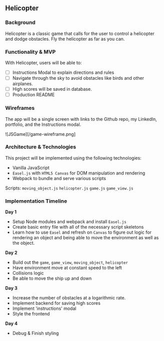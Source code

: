 ## Helicopter

### Background

Helicopter is a classic game that calls for the user to control a helicopter and dodge obstacles. Fly the helicopter as far as you can.

### Functionality & MVP

With Helicopter, users will be able to:
- [ ] Instructions Modal to explain directions and rules
- [ ] Navigate through the sky to avoid obstacles like birds and other airplanes.
- [ ] High scores will be saved in database.
- [ ] Production README

### Wireframes

The app will be a single screen with links to the Github repo, my LinkedIn, portfolio, and the Instructions modal.

![JSGame][/game-wireframe.png]

### Architecture & Technologies

This project will be implemented using the following technologies:

- Vanilla JavaScript
- `Easel.js` with `HTML5 Canvas` for DOM manipulation and rendering
- Webpack to bundle and serve various scripts

Scripts:
`moving_object.js`
`helicopter.js`
`game.js`
`game_view.js`

### Implementation Timeline

**Day 1**
- Setup Node modules and webpack and install `Easel.js`
- Create basic entry file with all of the necessary script skeletons
- Learn how to use `Easel` and refresh on `Canvas` to figure out logic for rendering an object and being able to move the environment as well as the object.

**Day 2**
- Build out the `game`, `game_view`, `moving_object`, `helicopter`
- Have environment move at constant speed to the left
- Collisions logic
- Be able to move the ship up and down

**Day 3**
- Increase the number of obstacles at a logarithmic rate.
- Implement backend for saving high scores
- Implement 'instructions' modal
- Style the frontend

**Day 4**
- Debug & Finish styling
